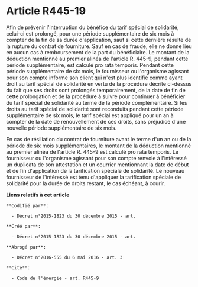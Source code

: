 # Article R445-19

Afin de prévenir l'interruption du bénéfice du tarif spécial de solidarité, celui-ci est prolongé, pour une période
supplémentaire de six mois à compter de la fin de sa durée d'application, sauf si cette dernière résulte de la rupture du
contrat de fourniture. Sauf en cas de fraude, elle ne donne lieu en aucun cas à remboursement de la part du bénéficiaire. Le
montant de la déduction mentionné au premier alinéa de l'article R. 445-9, pendant cette période supplémentaire, est calculé
pro rata temporis. Pendant cette période supplémentaire de six mois, le fournisseur ou l'organisme agissant pour son compte
informe son client qui n'est plus identifié comme ayant droit au tarif spécial de solidarité en vertu de la procédure décrite
ci-dessus du fait que ses droits sont prolongés temporairement, de la date de fin de cette prolongation et de la procédure à
suivre pour continuer à bénéficier du tarif spécial de solidarité au terme de la période complémentaire. Si les droits au
tarif spécial de solidarité sont reconduits pendant cette période supplémentaire de six mois, le tarif spécial est appliqué
pour un an à compter de la date de renouvellement de ces droits, sans préjudice d'une nouvelle période supplémentaire de six
mois.

En cas de résiliation du contrat de fourniture avant le terme d'un an ou de la période de six mois supplémentaires, le
montant de la déduction mentionné au premier alinéa de l'article R. 445-9 est calculé pro rata temporis. Le fournisseur ou
l'organisme agissant pour son compte renvoie à l'intéressé un duplicata de son attestation et un courrier mentionnant la date
de début et de fin d'application de la tarification spéciale de solidarité. Le nouveau fournisseur de l'intéressé est tenu
d'appliquer la tarification spéciale de solidarité pour la durée de droits restant, le cas échéant, à courir.

**Liens relatifs à cet article**

	**Codifié par**:

	  - Décret n°2015-1823 du 30 décembre 2015 - art.

	**Créé par**:

	  - Décret n°2015-1823 du 30 décembre 2015 - art.

	**Abrogé par**:

	  - Décret n°2016-555 du 6 mai 2016 - art. 3

	**Cite**:

	  - Code de l'énergie - art. R445-9
